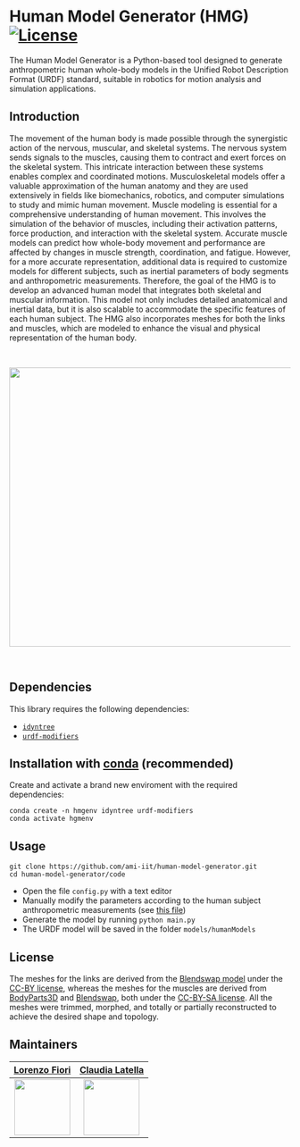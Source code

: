# Human Model Generator (HMG) [![License](https://img.shields.io/badge/License-BSD_3--Clause-blue.svg)](https://opensource.org/licenses/BSD-3-Clause) 

The Human Model Generator is a Python-based tool designed to generate anthropometric human whole-body models in the Unified Robot Description Format (URDF) standard, suitable in robotics for motion analysis and simulation applications.

## Introduction
The movement of the human body is made possible through the synergistic action of the nervous, muscular, and skeletal systems. The nervous system sends signals to the muscles, causing them to contract and exert forces on the skeletal system. This intricate interaction between these systems enables complex and coordinated motions.
Musculoskeletal models offer a valuable approximation of the human anatomy and they are used extensively in fields like biomechanics, robotics, and computer simulations to study and mimic human movement. Muscle modeling is essential for a comprehensive understanding of human movement. This involves the simulation of the behavior of muscles, including their activation patterns, force production, and interaction with the skeletal system. Accurate muscle models can predict how whole-body movement and performance are affected by changes in muscle strength, coordination, and fatigue. However, for a more accurate representation, additional data is required to customize models for different subjects, such as inertial parameters of body segments and anthropometric measurements.
Therefore, the goal of the HMG is to develop an advanced human model that integrates both skeletal and muscular information. This model not only includes detailed anatomical and inertial data, but it is also scalable to accommodate the specific features of each human subject. The HMG also incorporates meshes for both the links and muscles, which are modeled to enhance the visual and physical representation of the human body.

<br>

<p align="center">
<img src=https://github.com/user-attachments/assets/52b31ca1-7975-4180-adde-5108f20e3f84 width ="650" height="500">
</p>

</br>

## Dependencies 
This library requires the following dependencies:

- [``idyntree``](https://github.com/robotology/idyntree)
- [``urdf-modifiers``](https://github.com/icub-tech-iit/urdf-modifiers)

## Installation with [conda](https://docs.conda.io/en/latest/) (recommended)

Create and activate a brand new enviroment with the required dependencies:
```
conda create -n hmgenv idyntree urdf-modifiers
conda activate hgmenv
```

## Usage
```
git clone https://github.com/ami-iit/human-model-generator.git
cd human-model-generator/code
```
- Open the file `config.py` with a text editor
- Manually modify the parameters according to the human subject anthropometric measurements (see [this file](https://github.com/ami-iit/human-model-generator/blob/ReorganizeCode/code/README.md))
- Generate the model by running `python main.py` 
- The URDF model will be saved in the folder `models/humanModels`

## License
The meshes for the links are derived from the [Blendswap model](https://blendswap.com/blend/11604) under the [CC-BY license](https://creativecommons.org/share-your-work/cclicenses/), whereas the meshes for the muscles are derived from [BodyParts3D](https://lifesciencedb.jp/bp3d/?lng=en) and [Blendswap](https://blendswap.com/blend/26915), both under the [CC-BY-SA license](https://creativecommons.org/licenses/by-sa/2.0/deed.en).
All the meshes were trimmed, morphed, and totally or partially reconstructed to achieve the desired shape and topology.

## Maintainers
|[Lorenzo Fiori](https://www.iit.it/it/web/guest/people-details/-/people/lorenzo-fiori)|[Claudia Latella](https://www.iit.it/it/web/guest/people-details/-/people/claudia-latella)|          
|:-------------------------------------------------------:|:-------------------------------------------------------:| 
|<img src="https://avatars.githubusercontent.com/u/118193358?v=4" width="100">|<img src="https://avatars.githubusercontent.com/u/10923418?v=4" width="100">|

